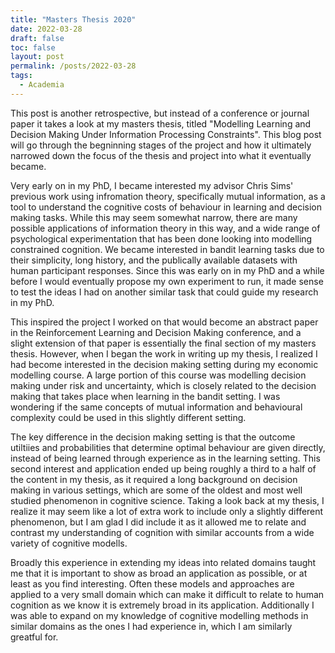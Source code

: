 ```yaml
---
title: "Masters Thesis 2020"
date: 2022-03-28
draft: false
toc: false
layout: post
permalink: /posts/2022-03-28
tags:
  - Academia
---
```


This post is another retrospective, but instead of a conference or journal paper it takes a look at my masters thesis, titled "Modelling Learning and Decision Making Under Information Processing Constraints". This blog post will go through the begninning stages of the project and how it ultimately narrowed down the focus of the thesis and project into what it eventually became. 

Very early on in my PhD, I became interested my advisor Chris Sims' previous work using infromation theory, specifically mutual information, as a tool to understand the cognitive costs of behaviour in learning and decision making tasks. While this may seem somewhat narrow, there are many possible applications of information theory in this way, and a wide range of psychological experimentation that has been done looking into modelling constrained cognition. We became interested in bandit learning tasks due to their simplicity, long history, and the publically available datasets with human participant responses. Since this was early on in my PhD and a while before I would eventually propose my own experiment to run, it made sense to test the ideas I had on another similar task that could guide my research in my PhD. 

This inspired the project I worked on that would become an abstract paper in the Reinforcement Learning and Decision Making conference, and a slight extension of that paper is essentially the final section of my masters thesis. However, when I began the work in writing up my thesis, I realized I had become interested in the decision making setting during my economic modelling course. A large portion of this course was modelling decision making under risk and uncertainty, which is closely related to the decision making that takes place when learning in the bandit setting. I was wondering if the same concepts of mutual information and behavioural complexity could be used in this slightly different setting. 

The key difference in the decision making setting is that the outcome utiltiies and probabilities that determine optimal behaviour are given directly, instead of being learned through experience as in the learning setting. This second interest and application ended up being roughly a third to a half of the content in my thesis, as it required a long background on decision making in various settings, which are some of the oldest and most well studied phenomenon in cognitive science. Taking a look back at my thesis, I realize it may seem like a lot of extra work to include only a slightly different phenomenon, but I am glad I did include it as it allowed me to relate and contrast my understanding of cognition with similar accounts from a wide variety of cognitive modells. 

Broadly this experience in extending my ideas into related domains taught me that it is important to show as broad an application as possible, or at least as you find interesting. Often these models and approaches are applied to a very small domain which can make it difficult to relate to human cognition as we know it is extremely broad in its application. Additionally I was able to expand on my knowledge of cognitive modelling methods in similar domains as the ones I had experience in, which I am similarly greatful for. 